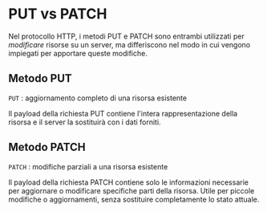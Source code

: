 # PUT vs PATCH

Nel protocollo HTTP, i metodi PUT e PATCH sono entrambi utilizzati per *modificare* risorse su un server, ma differiscono
nel modo in cui vengono impiegati per apportare queste modifiche.

## Metodo PUT

`PUT` : aggiornamento completo di una risorsa esistente

Il payload della richiesta PUT contiene l'intera rappresentazione della risorsa e il server la sostituirà con i dati forniti.

## Metodo PATCH

`PATCH` : modifiche parziali a una risorsa esistente

Il payload della richiesta PATCH contiene solo le informazioni necessarie per aggiornare o modificare specifiche
parti della risorsa. Utile per piccole modifiche o aggiornamenti, senza sostituire completamente lo stato attuale.